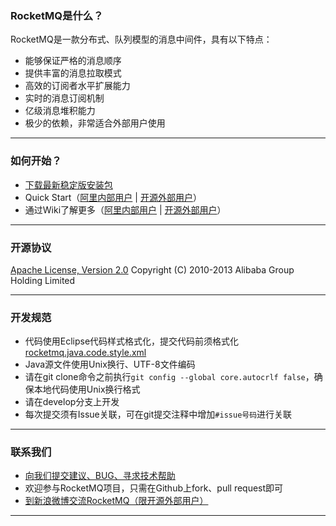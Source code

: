 ### RocketMQ是什么？
RocketMQ是一款分布式、队列模型的消息中间件，具有以下特点：

* 能够保证严格的消息顺序
* 提供丰富的消息拉取模式
* 高效的订阅者水平扩展能力
* 实时的消息订阅机制
* 亿级消息堆积能力
* 极少的依赖，非常适合外部用户使用


----------

### 如何开始？
* [下载最新稳定版安装包](https://github.com/alibaba/RocketMQ/releases)
* Quick Start（[阿里内部用户](http://gitlab.alibaba-inc.com/middleware//rocketmq/wikis/RocketMQ_Notes) | [开源外部用户](https://github.com/alibaba/RocketMQ/wiki/Quick-Start)）
* 通过Wiki了解更多（[阿里内部用户](http://gitlab.alibaba-inc.com/middleware/rocketmq/wikis/home) | [开源外部用户](https://github.com/alibaba/RocketMQ/wiki)）

----------

### 开源协议
[Apache License, Version 2.0](http://www.apache.org/licenses/LICENSE-2.0.html) Copyright (C) 2010-2013 Alibaba Group Holding Limited

----------

### 开发规范
* 代码使用Eclipse代码样式格式化，提交代码前须格式化[rocketmq.java.code.style.xml](https://github.com/alibaba/RocketMQ/blob/master/docs/rocketmq.java.code.style.xml)
* Java源文件使用Unix换行、UTF-8文件编码
* 请在git clone命令之前执行`git config --global core.autocrlf false`，确保本地代码使用Unix换行格式
* 请在develop分支上开发
* 每次提交须有Issue关联，可在git提交注释中增加`#issue号码`进行关联

----------

### 联系我们

* [向我们提交建议、BUG、寻求技术帮助](https://github.com/alibaba/RocketMQ/issues/new)
* 欢迎参与RocketMQ项目，只需在Github上fork、pull request即可
* [到新浪微博交流RocketMQ（限开源外部用户）](http://q.weibo.com/1628465)

----------
